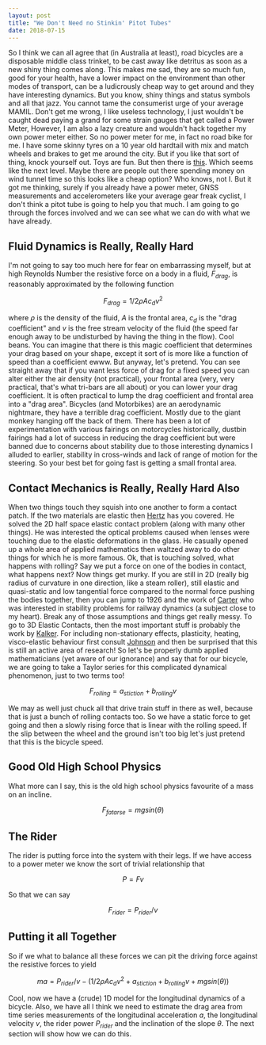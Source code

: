 ```yaml
---
layout: post
title: "We Don't Need no Stinkin' Pitot Tubes"
date: 2018-07-15
---
```


So I think we can all agree that (in Australia at least), road bicycles are a disposable middle class trinket, to be cast away like detritus as soon as a new shiny thing comes along. This makes me sad, they are so much fun, good for your health, have a lower impact on the environment than other modes of transport, can be a ludicrously cheap way to get around and they have interesting dynamics. But you know, shiny things and status symbols and all that jazz. You cannot tame the consumerist urge of your average MAMIL. Don't get me wrong, I like useless technology, I just wouldn't be caught dead paying a grand for some strain gauges that get called a Power Meter, However, I am also a lazy creature and wouldn't hack together my own power meter either. So no power meter for me, in fact no road bike for me. I have some skinny tyres on a 10 year old hardtail with mix and match wheels and brakes to get me around the city. But if you like that sort of thing, knock yourself out. Toys are fun. But then there is [this](https://www.kickstarter.com/projects/powerpod/aeropod-power-and-aerodynamic-cda-measurement-for). Which seems like the next level. Maybe there are people out there spending money on wind tunnel time so this looks like a cheap option? Who knows, not I. But it got me thinking, surely if you already have a power meter, GNSS measurements and accelerometers like your average gear freak cyclist, I don't think a pitot tube is going to help you that much. I am going to go through the forces involved and we can see what we can do with what we have already.

## Fluid Dynamics is Really, Really Hard

I'm not going to say too much here for fear on embarrassing myself, but at high Reynolds Number the resistive force on a body in a fluid, $F_{drag}$, is reasonably approximated by the following function

$$F_{drag} = 1/2 \rho A c_{d} v^2$$

where $\rho$ is the density of the fluid, $A$ is the frontal area, $c_{d}$ is the "drag coefficient" and $v$ is the free stream velocity of the fluid (the speed far enough away to be undisturbed by having the thing in the flow). Cool beans. You can imagine that there is this magic coefficient that determines your drag based on your shape, except it sort of is more like a function of speed than a coefficient ewww. But anyway, let's pretend. You can see straight away that if you want less force of drag for a fixed speed you can alter either the air density (not practical), your frontal area (very, very practical, that's what tri-bars are all about) or you can lower your drag coefficient. It is often practical to lump the drag coefficient and frontal area into a "drag area". Bicycles (and Motorbikes) are an aerodynamic nightmare, they have a terrible drag coefficient. Mostly due to the giant monkey hanging off the back of them. There has been a lot of experimentation with various fairings on motorcycles historically, dustbin fairings had a lot of success in reducing the drag coefficient but were banned due to concerns about stability due to those interesting dynamics I alluded to earlier, stability in cross-winds and lack of range of motion for the steering. So your best bet for going fast is getting a small frontal area.

## Contact Mechanics is Really, Really Hard Also

When two things touch they squish into one another to form a contact patch. If the two materials are elastic then [Hertz](https://archive.org/details/cu31924012500306) has you covered. He solved the 2D half space elastic contact problem (along with many other things). He was interested the optical problems caused when lenses were touching due to the elastic deformations in the glass. He casually opened up a whole area of applied mathematics then waltzed away to do other things for which he is more famous. Ok, that is touching solved, what happens with rolling? Say we put a force on one of the bodies in contact, what happens next? Now things get murky. If you are still in 2D (really big radius of curvature in one direction, like a steam roller), still elastic and quasi-static and low tangential force compared to the normal force pushing the bodies together, then you can jump to 1926 and the work of [Carter](http://rspa.royalsocietypublishing.org/content/112/760/151) who was interested in stability problems for railway dynamics (a subject close to my heart). Break any of those assumptions and things get really messy. To go to 3D Elastic Contacts, then the most important stuff is probably the work by [Kalker](https://www.springer.com/gp/book/9780792307129). For including non-stationary effects, plasticity, heating, visco-elastic behaviour first consult [Johnson](https://www.cambridge.org/core/books/contact-mechanics/E3707F77C2EBCE727C3911AFBD2E4AC2) and then be surprised that this is still an active area of research! So let's be properly dumb applied mathematicians (yet aware of our ignorance) and say that for our bicycle, we are going to take a Taylor series for this complicated dynamical phenomenon, just to two terms too!

$$F_{rolling} = a_{stiction} + b_{rolling}v$$

We may as well just chuck all that drive train stuff in there as well, because that is just a bunch of rolling contacts too. So we have a static force to get going and then a slowly rising force that is linear with the rolling speed. If the slip between the wheel and the ground isn't too big let's just pretend that this is the bicycle speed.

## Good Old High School Physics

What more can I say, this is the old high school physics favourite of a mass on an incline.

$$F_{fatarse} = mgsin(\theta) $$

## The Rider

The rider is putting force into the system with their legs. If we have access to a power meter we know the sort of trivial relationship that

$$ P = Fv $$

So that we can say

$$ F_{rider} = P_{rider}/v $$

## Putting it all Together

So if we what to balance all these forces we can pit the driving force against the resistive forces to yield

$$ ma = P_{rider}/v - \left(1/2 \rho A c_{d}v^2 + a_{stiction} + b_{rolling}v + mgsin(\theta)\right) $$

Cool, now we have a (crude) 1D model for the longitudinal dynamics of a bicycle. Also, we have all I think we need to estimate the drag area from time series measurements of the longitudinal acceleration $a$, the longitudinal velocity $v$, the rider power $P_{rider}$ and the inclination of the slope $\theta$. The next section will show how we can do this.